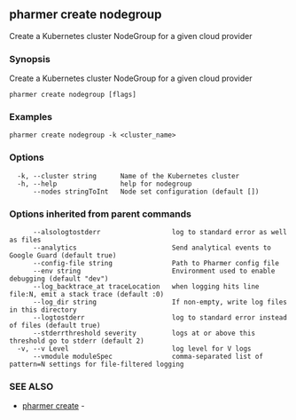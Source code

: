 ## pharmer create nodegroup

Create a Kubernetes cluster NodeGroup for a given cloud provider

### Synopsis


Create a Kubernetes cluster NodeGroup for a given cloud provider

```
pharmer create nodegroup [flags]
```

### Examples

```
pharmer create nodegroup -k <cluster_name>
```

### Options

```
  -k, --cluster string      Name of the Kubernetes cluster
  -h, --help                help for nodegroup
      --nodes stringToInt   Node set configuration (default [])
```

### Options inherited from parent commands

```
      --alsologtostderr                  log to standard error as well as files
      --analytics                        Send analytical events to Google Guard (default true)
      --config-file string               Path to Pharmer config file
      --env string                       Environment used to enable debugging (default "dev")
      --log_backtrace_at traceLocation   when logging hits line file:N, emit a stack trace (default :0)
      --log_dir string                   If non-empty, write log files in this directory
      --logtostderr                      log to standard error instead of files (default true)
      --stderrthreshold severity         logs at or above this threshold go to stderr (default 2)
  -v, --v Level                          log level for V logs
      --vmodule moduleSpec               comma-separated list of pattern=N settings for file-filtered logging
```

### SEE ALSO
* [pharmer create](pharmer_create.md)	 - 

